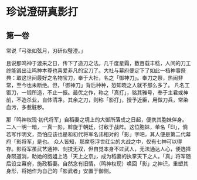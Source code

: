 # 珍说澄研真影打

## 第一卷

常说「弓张如弦月，刃研似璧澄。」

且说那鸣神于渡来之日，传下了造刀之法。几千度星霜，数百载丰稔，人间的刀工终能锻出让鸣神本尊也喜爱非凡的宝刀了。大社与幕府便定下了如此一档神事祭典：取这世间最好之名物宝刀，奉于大社，名之「御神刀」。奉刀之祭，热闹非常，至今也未断绝。但，「御神刀」背后种种，恐知晓之人就不那么多了。
凡名工锻刀，一锻所造，不止一振。最优之作，称之「真打」，铭其雅号，奉于主君或神前，不造杀业，自体清净。其余之刀，则称「影打」，授予近臣，用做刀兵，常染血污，多惹脏秽。

那「鸣神权现·初代将军」自稻妻之境上的大御所落成之日起，便携其胞妹伴身。二人一明一暗，一真一影，斡旋于朝廷，讨敌于战阵。这位胞妹，单名「EI」，倘若写作明文，恐怕应该也是和初代将军名讳相对的「影」字吧，其人便是第二代幕府「影将军」是也。
众人皆知，那席卷浮世红尘的大战之中，仅有七神可以得存。影将军虽武艺通神、剑技无双，但自觉本身不过武人，无法通达人心，便选择身陨道消，助她的胞姐上洛「天上之京」，成为稻妻的执掌天下之人。「真」将军随后设立幕府，施政稻妻。自然念有旧情，（鸣神权现）唤回「影」之神识，重塑其身形，将她作为自己的「影武者」安置于御侧。